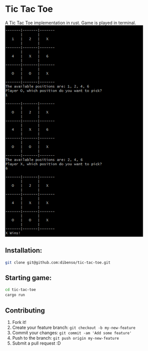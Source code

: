# Tic Tac Toe   
A Tic Tac Toe implementation in rust.
Game is played in terminal.
![Screenshot](https://raw.githubusercontent.com/dibenso/tic_tac_toe/master/screenshot.PNG)
## Installation:
```sh
git clone git@github.com:dibenso/tic-tac-toe.git
```
## Starting game:
```sh
cd tic-tac-toe
cargo run    
```
## Contributing

1. Fork it!
2. Create your feature branch: `git checkout -b my-new-feature`
3. Commit your changes: `git commit -am 'Add some feature'`
4. Push to the branch: `git push origin my-new-feature`
5. Submit a pull request :D